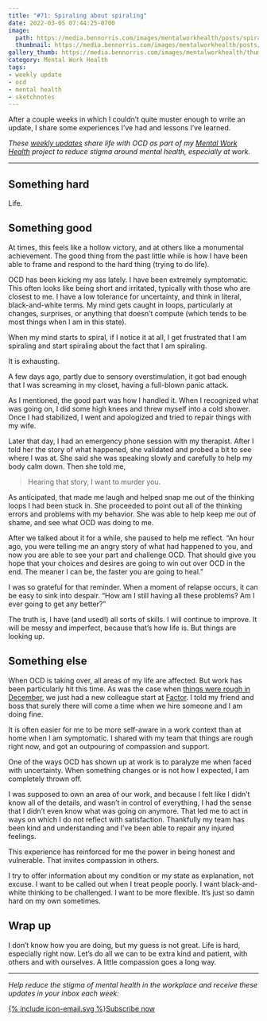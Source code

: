 ```yaml
---
title: "#71: Spiraling about spiraling"
date: 2022-03-05 07:44:25-0700
image: 
  path: https://media.bennorris.com/images/mentalworkhealth/posts/spiraling-about-spiraling.jpg
  thumbnail: https://media.bennorris.com/images/mentalworkhealth/posts/thumbnails/spiraling-about-spiraling.jpg
gallery_thumb: https://media.bennorris.com/images/mentalworkhealth/thumbs/spiraling-about-spiraling.jpg
category: Mental Work Health
tags:
- weekly update
- ocd
- mental health
- sketchnotes
---
```


After a couple weeks in which I couldn’t quite muster enough to write an update, I share some experiences I’ve had and lessons I’ve learned.

_These [weekly updates](https://bennorris.com/tags/weekly-update/) share life with OCD as part of my [Mental Work Health](https://bennorris.com/mental-work-health) project to reduce stigma around mental health, especially at work._

***


## Something hard

Life.


## Something good

At times, this feels like a hollow victory, and at others like a monumental achievement. The good thing from the past little while is how I have been able to frame and respond to the hard thing (trying to do life).

OCD has been kicking my ass lately. I have been extremely symptomatic. This often looks like being short and irritated, typically with those who are closest to me. I have a low tolerance for uncertainty, and think in literal, black-and-white terms. My mind gets caught in loops, particularly at changes, surprises, or anything that doesn’t compute (which tends to be most things when I am in this state).

When my mind starts to spiral, if I notice it at all, I get frustrated that I am spiraling and start spiraling about the fact that I am spiraling.

It is exhausting.

A few days ago, partly due to sensory overstimulation, it got bad enough that I was screaming in my closet, having a full-blown panic attack.

As I mentioned, the good part was how I handled it. When I recognized what was going on, I did some high knees and threw myself into a cold shower. Once I had stabilized, I went and apologized and tried to repair things with my wife.

Later that day, I had an emergency phone session with my therapist. After I told her the story of what happened, she validated and probed a bit to see where I was at. She said she was speaking slowly and carefully to help my body calm down. Then she told me,

> Hearing that story, I want to murder you.

As anticipated, that made me laugh and helped snap me out of the thinking loops I had been stuck in. She proceeded to point out all of the thinking errors and problems with my behavior. She was able to help keep me out of shame, and see what OCD was doing to me.

After we talked about it for a while, she paused to help me reflect. “An hour ago, you were telling me an angry story of what had happened to you, and now you are able to see your part and challenge OCD. That should give you hope that your choices and desires are going to win out over OCD in the end. The meaner I can be, the faster you are going to heal.”

I was so grateful for that reminder. When a moment of relapse occurs, it can be easy to sink into despair. “How am I still having all these problems? Am I ever going to get any better?”

The truth is, I have (and used!) all sorts of skills. I will continue to improve. It will be messy and imperfect, because that’s how life is. But things are looking up.


## Something else

When OCD is taking over, all areas of my life are affected. But work has been particularly hit this time. As was the case when [things were rough in December](https://bennorris.com/2021/12/10/limping-along), we just had a new colleague start at [Factor](https://factor.xyz). I told my friend and boss that surely there will come a time when we hire someone and I am doing fine.

It is often easier for me to be more self-aware in a work context than at home when I am symptomatic. I shared with my team that things are rough right now, and got an outpouring of compassion and support.

One of the ways OCD has shown up at work is to paralyze me when faced with uncertainty. When something changes or is not how I expected, I am completely thrown off.

I was supposed to own an area of our work, and because I felt like I didn’t know all of the details, and wasn’t in control of everything, I had the sense that I didn’t even know what was going on anymore. That led me to act in ways on which I do not reflect with satisfaction. Thankfully my team has been kind and understanding and I’ve been able to repair any injured feelings.

This experience has reinforced for me the power in being honest and vulnerable. That invites compassion in others.

I try to offer information about my condition or my state as explanation, not excuse. I want to be called out when I treat people poorly. I want black-and-white thinking to be challenged. I want to be more flexible. It’s just so damn hard on my own sometimes.


## Wrap up

I don’t know how you are doing, but my guess is not great. Life is hard, especially right now. Let’s do all we can to be extra kind and patient, with others and with ourselves. A little compassion goes a long way.

***

_Help reduce the stigma of mental health in the workplace and receive these updates in your inbox each week:_

<a href="https://bennorris.com/subscribe/mwh/" class="btn"><span class="icon">{% include icon-email.svg %}</span>Subscribe now</a>
